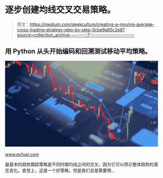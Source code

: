 # 逐步创建均线交叉交易策略。

> 原文：<https://medium.com/geekculture/creating-a-moving-average-cross-trading-strategy-step-by-step-5cbe9a65c2e8?source=collection_archive---------7----------------------->

## 用 Python 从头开始编码和回溯测试移动平均策略。

![](img/452192291ba411b3141612ba4d4b39ce.png)

www.pxfuel.com

最基本的趋势跟踪策略是不同时期均线之间的交叉，因为它可以预示整体趋势的潜在变化。直觉上，这是一个好策略，但是我们总是需要用…
